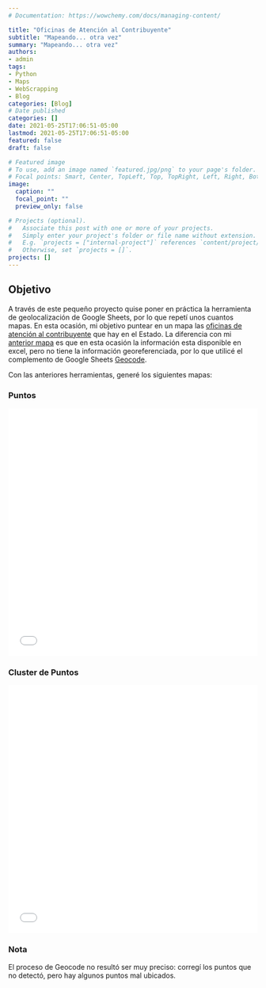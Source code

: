 ```yaml
---
# Documentation: https://wowchemy.com/docs/managing-content/

title: "Oficinas de Atención al Contribuyente"
subtitle: "Mapeando... otra vez"
summary: "Mapeando... otra vez"
authors: 
- admin
tags: 
- Python
- Maps
- WebScrapping
- Blog
categories: [Blog]
# Date published
categories: []
date: 2021-05-25T17:06:51-05:00
lastmod: 2021-05-25T17:06:51-05:00
featured: false
draft: false

# Featured image
# To use, add an image named `featured.jpg/png` to your page's folder.
# Focal points: Smart, Center, TopLeft, Top, TopRight, Left, Right, BottomLeft, Bottom, BottomRight.
image:
  caption: ""
  focal_point: ""
  preview_only: false

# Projects (optional).
#   Associate this post with one or more of your projects.
#   Simply enter your project's folder or file name without extension.
#   E.g. `projects = ["internal-project"]` references `content/project/deep-learning/index.md`.
#   Otherwise, set `projects = []`.
projects: []
---
```


## Objetivo

A través de este pequeño proyecto quise poner en práctica la herramienta de geolocalización de Google Sheets, por lo que repetí unos cuantos mapas. En esta ocasión, mi objetivo puntear en un mapa las [oficinas de atención al contribuyente](https://finanzas.guanajuato.gob.mx/c_oficinas/index.php) que hay en el Estado. La diferencia con mi [anterior mapa](https://gonzalezhomar.netlify.app/post/mi-primer-mapa/) es que en esta ocasión la información esta disponible en excel, pero no tiene la información georeferenciada, por lo que utilicé el complemento de Google Sheets [Geocode](https://finanzas.guanajuato.gob.mx/c_oficinas/index.php).

Con las anteriores herramientas, generé los siguientes mapas:

### Puntos

<iframe
    src='./static/oficinas_puntos.html'
    width='100%'
    height='500px'
    style='border:none;'>
</iframe>

### Cluster de Puntos

<iframe
    src='./static/oficinas_agrupadas.html'
    width='100%'
    height='500px'
    style='border:none;'>
</iframe>

### Nota

El proceso de Geocode no resultó ser muy preciso: corregí los puntos que no detectó, pero hay algunos puntos mal ubicados.